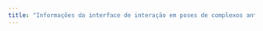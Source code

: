 ```yaml
---
title: "Informações da interface de interação em poses de complexos antígeno-anticorpo"
---
```

<script src="https://3Dmol.org/build/3Dmol-min.js"></script>
<style>
.mol-container {
  width: 60%;
  height: 400px;
  position: relative;
}
</style>

<div id="container" class="mol-container">
</div>
